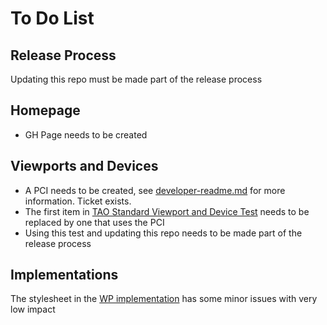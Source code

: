 # To Do List

## Release Process
Updating this repo must be made part of the release process

## Homepage
- GH Page needs to be created

## Viewports and Devices
- A PCI needs to be created, see [developer-readme.md](/src/pci/developer-readme.md) for more information. Ticket exists.
- The first item in [TAO Standard Viewport and Device Test](assets/test/tao-vd-test.zip) needs to be replaced by one that uses the PCI
- Using this test and updating this repo needs to be made part of the release process

## Implementations
The stylesheet in the [WP implementation](src/implementations/wordpress/wp-content/plugins/tao-system-requirements/) has some minor issues with very low impact
